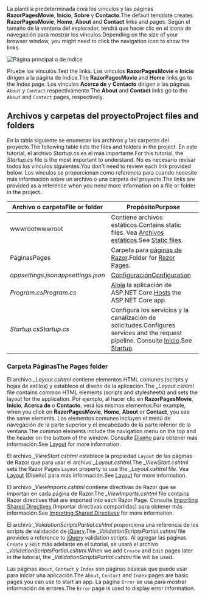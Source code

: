 <span data-ttu-id="5becd-101">La plantilla predeterminada crea los vínculos y las páginas **RazorPagesMovie**, **Inicio**, **Sobre** y **Contacto**.</span><span class="sxs-lookup"><span data-stu-id="5becd-101">The default template creates **RazorPagesMovie**, **Home**, **About** and **Contact** links and pages.</span></span> <span data-ttu-id="5becd-102">Según el tamaño de la ventana del explorador, tendrá que hacer clic en el icono de navegación para mostrar los vínculos.</span><span class="sxs-lookup"><span data-stu-id="5becd-102">Depending on the size of your browser window, you might need to click the navigation icon to show the links.</span></span>

![Página principal o de índice](../../tutorials/razor-pages/razor-pages-start/_static/home2.png)

<span data-ttu-id="5becd-104">Pruebe los vínculos.</span><span class="sxs-lookup"><span data-stu-id="5becd-104">Test the links.</span></span> <span data-ttu-id="5becd-105">Los vínculos **RazorPagesMovie** e **Inicio** dirigen a la página de índice.</span><span class="sxs-lookup"><span data-stu-id="5becd-105">The **RazorPagesMovie** and **Home** links go to the Index page.</span></span> <span data-ttu-id="5becd-106">Los vínculos **Acerca de** y **Contacto** dirigen a las páginas `About` y `Contact` respectivamente.</span><span class="sxs-lookup"><span data-stu-id="5becd-106">The **About** and **Contact** links go to the `About` and `Contact` pages, respectively.</span></span>

## <a name="project-files-and-folders"></a><span data-ttu-id="5becd-107">Archivos y carpetas del proyecto</span><span class="sxs-lookup"><span data-stu-id="5becd-107">Project files and folders</span></span>

<span data-ttu-id="5becd-108">En la tabla siguiente se enumeran los archivos y las carpetas del proyecto.</span><span class="sxs-lookup"><span data-stu-id="5becd-108">The following table lists the files and folders in the project.</span></span> <span data-ttu-id="5becd-109">En este tutorial, el archivo *Startup.cs* es el más importante.</span><span class="sxs-lookup"><span data-stu-id="5becd-109">For this tutorial, the *Startup.cs* file is the most important to understand.</span></span> <span data-ttu-id="5becd-110">No es necesario revisar todos los vínculos siguientes.</span><span class="sxs-lookup"><span data-stu-id="5becd-110">You don't need to review each link provided below.</span></span> <span data-ttu-id="5becd-111">Los vínculos se proporcionan como referencia para cuando necesite más información sobre un archivo o una carpeta del proyecto.</span><span class="sxs-lookup"><span data-stu-id="5becd-111">The links are provided as a reference when you need more information on a file or folder in the project.</span></span>

| <span data-ttu-id="5becd-112">Archivo o carpeta</span><span class="sxs-lookup"><span data-stu-id="5becd-112">File or folder</span></span>              | <span data-ttu-id="5becd-113">Propósito</span><span class="sxs-lookup"><span data-stu-id="5becd-113">Purpose</span></span> |
| ----------------- | ------------ |
| <span data-ttu-id="5becd-114">wwwroot</span><span class="sxs-lookup"><span data-stu-id="5becd-114">wwwroot</span></span> | <span data-ttu-id="5becd-115">Contiene archivos estáticos.</span><span class="sxs-lookup"><span data-stu-id="5becd-115">Contains static files.</span></span> <span data-ttu-id="5becd-116">Vea [Archivos estáticos](xref:fundamentals/static-files).</span><span class="sxs-lookup"><span data-stu-id="5becd-116">See [Static files](xref:fundamentals/static-files).</span></span> |
| <span data-ttu-id="5becd-117">Páginas</span><span class="sxs-lookup"><span data-stu-id="5becd-117">Pages</span></span> | <span data-ttu-id="5becd-118">Carpeta para [páginas de Razor](xref:razor-pages/index).</span><span class="sxs-lookup"><span data-stu-id="5becd-118">Folder for [Razor Pages](xref:razor-pages/index).</span></span> |
| <span data-ttu-id="5becd-119">*appsettings.json*</span><span class="sxs-lookup"><span data-stu-id="5becd-119">*appsettings.json*</span></span> | [<span data-ttu-id="5becd-120">Configuración</span><span class="sxs-lookup"><span data-stu-id="5becd-120">Configuration</span></span>](xref:fundamentals/configuration/index) |
| <span data-ttu-id="5becd-121">*Program.cs*</span><span class="sxs-lookup"><span data-stu-id="5becd-121">*Program.cs*</span></span> | <span data-ttu-id="5becd-122">[Aloja](xref:fundamentals/host/index) la aplicación de ASP.NET Core.</span><span class="sxs-lookup"><span data-stu-id="5becd-122">[Hosts](xref:fundamentals/host/index) the ASP.NET Core app.</span></span>|
| <span data-ttu-id="5becd-123">*Startup.cs*</span><span class="sxs-lookup"><span data-stu-id="5becd-123">*Startup.cs*</span></span> | <span data-ttu-id="5becd-124">Configura los servicios y la canalización de solicitudes.</span><span class="sxs-lookup"><span data-stu-id="5becd-124">Configures services and the request pipeline.</span></span> <span data-ttu-id="5becd-125">Consulte [Inicio](xref:fundamentals/startup).</span><span class="sxs-lookup"><span data-stu-id="5becd-125">See [Startup](xref:fundamentals/startup).</span></span>|

### <a name="the-pages-folder"></a><span data-ttu-id="5becd-126">Carpeta Páginas</span><span class="sxs-lookup"><span data-stu-id="5becd-126">The Pages folder</span></span>

<span data-ttu-id="5becd-127">El archivo *_Layout.cshtml* contiene elementos HTML comunes (scripts y hojas de estilos) y establece el diseño de la aplicación.</span><span class="sxs-lookup"><span data-stu-id="5becd-127">The *_Layout.cshtml* file contains common HTML elements (scripts and stylesheets) and sets the layout for the application.</span></span> <span data-ttu-id="5becd-128">Por ejemplo, al hacer clic en **RazorPagesMovie**, **Inicio**, **Acerca de** o **Contacto**, verá los mismos elementos.</span><span class="sxs-lookup"><span data-stu-id="5becd-128">For example, when you click on **RazorPagesMovie**, **Home**, **About** or **Contact**, you see the same elements.</span></span> <span data-ttu-id="5becd-129">Los elementos comunes incluyen el menú de navegación de la parte superior y el encabezado de la parte inferior de la ventana.</span><span class="sxs-lookup"><span data-stu-id="5becd-129">The common elements include the navigation menu on the top and the header on the bottom of the window.</span></span> <span data-ttu-id="5becd-130">Consulte [Diseño](xref:mvc/views/layout) para obtener más información.</span><span class="sxs-lookup"><span data-stu-id="5becd-130">See [Layout](xref:mvc/views/layout) for more information.</span></span>

<span data-ttu-id="5becd-131">El archivo *_ViewStart.cshtml* establece la propiedad `Layout` de las páginas de Razor que para usar el archivo *_Layout.cshtml*.</span><span class="sxs-lookup"><span data-stu-id="5becd-131">The *_ViewStart.cshtml* sets the Razor Pages `Layout` property to use the *_Layout.cshtml* file.</span></span> <span data-ttu-id="5becd-132">Vea [Layout](xref:mvc/views/layout) (Diseño) para más información.</span><span class="sxs-lookup"><span data-stu-id="5becd-132">See [Layout](xref:mvc/views/layout) for more information.</span></span>

<span data-ttu-id="5becd-133">El archivo *_ViewImports.cshtml* contiene directivas de Razor que se importan en cada página de Razor.</span><span class="sxs-lookup"><span data-stu-id="5becd-133">The *_ViewImports.cshtml* file contains Razor directives that are imported into each Razor Page.</span></span> <span data-ttu-id="5becd-134">Consulte [Importing Shared Directives](xref:mvc/views/layout#importing-shared-directives) (Importar directivas compartidas) para obtener más información.</span><span class="sxs-lookup"><span data-stu-id="5becd-134">See [Importing Shared Directives](xref:mvc/views/layout#importing-shared-directives) for more information.</span></span>

<span data-ttu-id="5becd-135">El archivo *_ValidationScriptsPartial.cshtml* proporciona una referencia de los scripts de validación de [jQuery](https://jquery.com/).</span><span class="sxs-lookup"><span data-stu-id="5becd-135">The *_ValidationScriptsPartial.cshtml* file provides a reference to [jQuery](https://jquery.com/) validation scripts.</span></span> <span data-ttu-id="5becd-136">Al agregar las páginas `Create` y `Edit` más adelante en el tutorial, se usará el archivo *_ValidationScriptsPartial.cshtml*.</span><span class="sxs-lookup"><span data-stu-id="5becd-136">When we add `Create` and `Edit` pages later in the tutorial, the *_ValidationScriptsPartial.cshtml* file will be used.</span></span>

<span data-ttu-id="5becd-137">Las páginas `About`, `Contact` y `Index` son páginas básicas que puede usar para iniciar una aplicación.</span><span class="sxs-lookup"><span data-stu-id="5becd-137">The `About`, `Contact` and `Index` pages are basic pages you can use to start an app.</span></span> <span data-ttu-id="5becd-138">La página `Error` se usa para mostrar información de errores.</span><span class="sxs-lookup"><span data-stu-id="5becd-138">The `Error` page is used to display error information.</span></span>